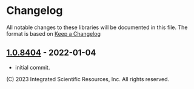 # Changelog
All notable changes to these libraries will be documented in this file.
The format is based on [Keep a Changelog](https://keepachangelog.com/en/1.0.0/)

## [1.0.8404] - 2022-01-04
* initial commit.

\(C\) 2023 Integrated Scientific Resources, Inc. All rights reserved.

[1.0.8404]: https://github.com/ATECoder/dn.xdr
